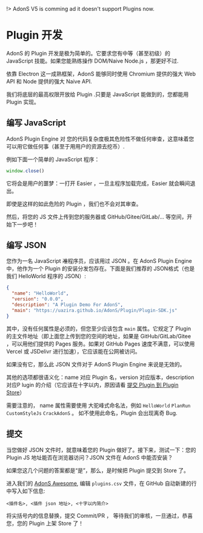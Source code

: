 !> AdonS V5 is comming ad it doesn't support Plugins now.

# Plugin 开发

AdonS 的 Plugin 开发是极为简单的。它要求您有中等（甚至初级）的 JavaScript 技能。如果您能熟练操作 DOM/Naive Node.js ，那更好不过.

依靠 Electron 这一成熟框架，AdonS 能够同时使用 Chromium 提供的强大 Web API 和 Node 提供的强大 Naive API.

我们将底层的最高权限开放给 Plugin .只要是 JavaScript 能做到的，您都能用 Plugin 实现。

## 编写 JavaScript

AdonS Plugin Engine 对 您的代码复杂度极其危险性不做任何审查，这意味着您可以用它做任何事（甚至于用用户的资源去挖币）.

例如下面一个简单的 JavaScript 程序：

```js
window.close()
```

它将会是用户的噩梦：一打开 Easier ，一旦主程序加载完成，Easier 就会瞬间退出。

即使是这样的如此危险的 Plugin ，我们也不会对其审查。

然后，将您的 JS 文件上传到您的服务器或 GitHub/Gitee/GitLab/... 等空间，开始下一步吧！

## 编写 JSON

您作为一名 JavaScript ~~准~~程序员，应该用过 JSON 。在 AdonS Plugin Engine 中，他作为一个 Plugin 的安装分发包存在。下面是我们推荐的 JSON格式（也是我们 HelloWorld 程序的 JSON）:

```json
{
  "name": "HelloWorld",
  "version": "0.0.0",
  "description": "A Plugin Demo For AdonS",
  "main": "https://uazira.github.io/AdonS/Plugin/Plugin-SDK.js"
}
```

其中，没有任何属性是必须的，但您至少应该包含 `main` 属性。它规定了 Plugin 的主文件地址（即上面您上传到您的空间的地址，如果是 GitHub/GitLab/Gitee ，可以用他们提供的 Pages 服务。如果对 GitHub Pages 速度不满意，可以使用 Vercel 或 JSDelivr 进行加速），它应该能在公网被访问。

如果没有它，那么此 JSON 文件对于 AdonS Plugin Engine 来说是无效的。

其他的选项都很语义化：name 对应 Plugin 名，version 对应版本，description 对应P lugin 的介绍（它应该在十字以内，原因请看 [提交 Plugin 到 Plugin Store](#提交)）

需要注意的， name 属性需要使用 大驼峰式命名法，例如 `HelloWorld` `PlanRun` `CustomStyleJs` `CrackAdonS` 。 如不使用此命名，Plugin 会出现离奇 Bug.

## 提交

当您做好 JSON 文件时，就意味着您的 Plugin 做好了。接下来，测试一下：您的 Plugin JS 地址能否在浏览器访问？JSON 文件在 AdonS 中能否安装？

如果您这几个问题的答案都是“是”，那么，是时候把 Plugin 提交到 Store 了。 

进入我们的 [AdonS Awesome](https://github.com/Uazira/AdonS-Plugins), 编辑 `plugins.csv` 文件，在 GitHub 自动新建的行中写入如下信息:

```
<插件名>, <插件 json 地址>, <十字以内简介>
```

将尖括号内的信息替换，提交 Commit/PR ， 等待我们的审核，一旦通过，恭喜您，您的 Plugin 上架 Store 了！
